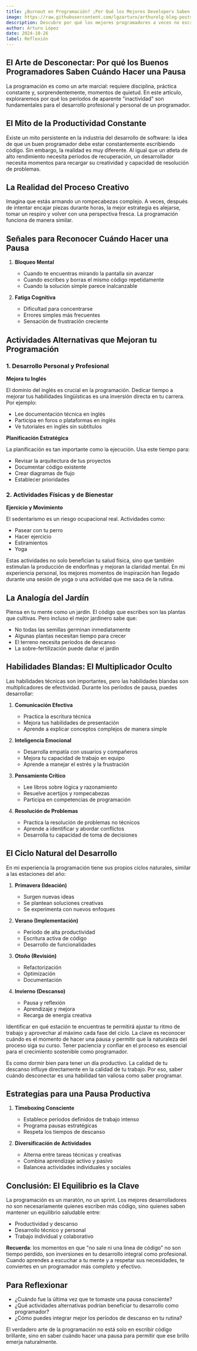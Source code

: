 ```yaml
---
title: ¿Burnout en Programación? ¡Por Qué los Mejores Developers Saben Cuándo No Programar!
image: https://raw.githubusercontent.com/lgzarturo/arthurolg-blog-posts/refs/heads/main/articles/images/no-programar-para-programar-mejor.webp
description: Descubre por qué los mejores programadores a veces no escriben código. Aprende a reconocer cuándo hacer una pausa mejorará tu productividad y calidad de código. ¡Tu mente te lo agradecerá!
author: Arturo López
date: 2024-10-26
label: Reflexión
---
```


## El Arte de Desconectar: Por qué los Buenos Programadores Saben Cuándo Hacer una Pausa

La programación es como un arte marcial: requiere disciplina, práctica constante y, sorprendentemente, momentos de quietud. En este artículo, exploraremos por qué los períodos de aparente "inactividad" son fundamentales para el desarrollo profesional y personal de un programador.

## El Mito de la Productividad Constante

Existe un mito persistente en la industria del desarrollo de software: la idea de que un buen programador debe estar constantemente escribiendo código. Sin embargo, la realidad es muy diferente. Al igual que un atleta de alto rendimiento necesita períodos de recuperación, un desarrollador necesita momentos para recargar su creatividad y capacidad de resolución de problemas.

## La Realidad del Proceso Creativo

Imagina que estás armando un rompecabezas complejo. A veces, después de intentar encajar piezas durante horas, la mejor estrategia es alejarse, tomar un respiro y volver con una perspectiva fresca. La programación funciona de manera similar.

## Señales para Reconocer Cuándo Hacer una Pausa

1. **Bloqueo Mental**
   - Cuando te encuentras mirando la pantalla sin avanzar
   - Cuando escribes y borras el mismo código repetidamente
   - Cuando la solución simple parece inalcanzable

2. **Fatiga Cognitiva**
   - Dificultad para concentrarse
   - Errores simples más frecuentes
   - Sensación de frustración creciente

## Actividades Alternativas que Mejoran tu Programación

### 1. Desarrollo Personal y Profesional

**Mejora tu Inglés**

El dominio del inglés es crucial en la programación. Dedicar tiempo a mejorar tus habilidades lingüísticas es una inversión directa en tu carrera. Por ejemplo:

- Lee documentación técnica en inglés
- Participa en foros o plataformas en inglés
- Ve tutoriales en inglés sin subtítulos

**Planificación Estratégica**

La planificación es tan importante como la ejecución. Usa este tiempo para:

- Revisar la arquitectura de tus proyectos
- Documentar código existente
- Crear diagramas de flujo
- Establecer prioridades

### 2. Actividades Físicas y de Bienestar

**Ejercicio y Movimiento**

El sedentarismo es un riesgo ocupacional real. Actividades como:

- Pasear con tu perro
- Hacer ejercicio
- Estiramientos
- Yoga

Estas actividades no solo benefician tu salud física, sino que también estimulan la producción de endorfinas y mejoran la claridad mental. En mi experiencia personal, los mejores momentos de inspiración han llegado durante una sesión de yoga o una actividad que me saca de la rutina.

## La Analogía del Jardín

Piensa en tu mente como un jardín. El código que escribes son las plantas que cultivas. Pero incluso el mejor jardinero sabe que:

- No todas las semillas germinan inmediatamente
- Algunas plantas necesitan tiempo para crecer
- El terreno necesita períodos de descanso
- La sobre-fertilización puede dañar el jardín

## Habilidades Blandas: El Multiplicador Oculto

Las habilidades técnicas son importantes, pero las habilidades blandas son multiplicadores de efectividad. Durante los períodos de pausa, puedes desarrollar:

1. **Comunicación Efectiva**
   - Practica la escritura técnica
   - Mejora tus habilidades de presentación
   - Aprende a explicar conceptos complejos de manera simple

2. **Inteligencia Emocional**
   - Desarrolla empatía con usuarios y compañeros
   - Mejora tu capacidad de trabajo en equipo
   - Aprende a manejar el estrés y la frustración

3. **Pensamiento Crítico**
   - Lee libros sobre lógica y razonamiento
   - Resuelve acertijos y rompecabezas
   - Participa en competencias de programación

4. **Resolución de Problemas**
   - Practica la resolución de problemas no técnicos
   - Aprende a identificar y abordar conflictos
   - Desarrolla tu capacidad de toma de decisiones

## El Ciclo Natural del Desarrollo

En mi experiencia la programación tiene sus propios ciclos naturales, similar a las estaciones del año:

1. **Primavera (Ideación)**
   - Surgen nuevas ideas
   - Se plantean soluciones creativas
   - Se experimenta con nuevos enfoques

2. **Verano (Implementación)**
   - Período de alta productividad
   - Escritura activa de código
   - Desarrollo de funcionalidades

3. **Otoño (Revisión)**
   - Refactorización
   - Optimización
   - Documentación

4. **Invierno (Descanso)**
   - Pausa y reflexión
   - Aprendizaje y mejora
   - Recarga de energía creativa

Identificar en qué estación te encuentras te permitirá ajustar tu ritmo de trabajo y aprovechar al máximo cada fase del ciclo. La clave es reconocer cuándo es el momento de hacer una pausa y permitir que la naturaleza del proceso siga su curso. Tener paciencia y confiar en el proceso es esencial para el crecimiento sostenible como programador.

Es como dormir bien para tener un día productivo. La calidad de tu descanso influye directamente en la calidad de tu trabajo. Por eso, saber cuándo desconectar es una habilidad tan valiosa como saber programar.

## Estrategias para una Pausa Productiva

1. **Timeboxing Consciente**
   - Establece períodos definidos de trabajo intenso
   - Programa pausas estratégicas
   - Respeta los tiempos de descanso

2. **Diversificación de Actividades**
   - Alterna entre tareas técnicas y creativas
   - Combina aprendizaje activo y pasivo
   - Balancea actividades individuales y sociales

## Conclusión: El Equilibrio es la Clave

La programación es un maratón, no un sprint. Los mejores desarrolladores no son necesariamente quienes escriben más código, sino quienes saben mantener un equilibrio saludable entre:

- Productividad y descanso
- Desarrollo técnico y personal
- Trabajo individual y colaborativo

**Recuerda**: los momentos en que "no sale ni una línea de código" no son tiempo perdido, son inversiones en tu desarrollo integral como profesional. Cuando aprendes a escuchar a tu mente y a respetar sus necesidades, te conviertes en un programador más completo y efectivo.

## Para Reflexionar

- ¿Cuándo fue la última vez que te tomaste una pausa consciente?
- ¿Qué actividades alternativas podrían beneficiar tu desarrollo como programador?
- ¿Cómo puedes integrar mejor los períodos de descanso en tu rutina?

El verdadero arte de la programación no está solo en escribir código brillante, sino en saber cuándo hacer una pausa para permitir que ese brillo emerja naturalmente.

